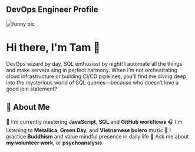 ## DevOps Engineer Profile
![funny pic](https://media.giphy.com/media/3o6Zt8MngbJnd1HhDi/giphy.gif)
# Hi there, I'm Tam 👋

DevOps wizard by day, SQL enthusiast by night! I automate all the things and make servers sing in perfect harmony. When I’m not orchestrating cloud infrastructure or building CI/CD pipelines, you’ll find me diving deep into the mysterious world of SQL queries—because who doesn’t love a good join statement?

## 🚀 About Me

🔭 I'm currently mastering **JavaScript**, **SQL** and **GitHub workflows**
🎧 I'm listening to **Metallica**, **Green Day**, and **Vietnamese bolero** music
🧘 I practice **Buddhism** and value mindful presence in daily life
💬 Ask me about ~~**my volunteer work﻿**~~, or **psychoanalysis**
